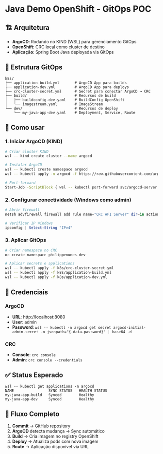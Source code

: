# Java Demo OpenShift - GitOps POC

## 🏗️ Arquitetura

- **ArgoCD**: Rodando no KIND (WSL) para gerenciamento GitOps
- **OpenShift**: CRC local como cluster de destino
- **Aplicação**: Spring Boot Java deployada via GitOps

## 📁 Estrutura GitOps

```
k8s/
├── application-build.yml       # ArgoCD App para builds
├── application-dev.yml         # ArgoCD App para deploys  
├── crc-cluster-secret.yml      # Secret para conectar ArgoCD → CRC
├── build/                      # Recursos de build
│   ├── buildconfig-dev.yaml    # BuildConfig OpenShift
│   └── imagestream.yaml        # ImageStream
└── dev/                        # Recursos de deploy
    └── my-java-app-dev.yaml    # Deployment, Service, Route
```

## 🚀 Como usar

### 1. Iniciar ArgoCD (KIND)
```bash
# Criar cluster KIND
wsl -- kind create cluster --name argocd

# Instalar ArgoCD
wsl -- kubectl create namespace argocd
wsl -- kubectl apply -n argocd -f https://raw.githubusercontent.com/argoproj/argo-cd/stable/manifests/install.yaml

# Port-forward
Start-Job -ScriptBlock { wsl -- kubectl port-forward svc/argocd-server -n argocd 8080:443 }
```

### 2. Configurar conectividade (Windows como admin)
```powershell
# Abrir firewall
netsh advfirewall firewall add rule name="CRC API Server" dir=in action=allow protocol=TCP localport=6443

# Verificar IP Windows
ipconfig | Select-String "IPv4"
```

### 3. Aplicar GitOps
```bash
# Criar namespace no CRC
oc create namespace philippenunes-dev

# Aplicar secrets e applications
wsl -- kubectl apply -f k8s/crc-cluster-secret.yml
wsl -- kubectl apply -f k8s/application-build.yml  
wsl -- kubectl apply -f k8s/application-dev.yml
```

## 🔐 Credenciais

### ArgoCD
- **URL**: http://localhost:8080
- **User**: admin
- **Password**: `wsl -- kubectl -n argocd get secret argocd-initial-admin-secret -o jsonpath="{.data.password}" | base64 -d`

### CRC
- **Console**: `crc console`
- **Admin**: `crc console --credentials`

## ✅ Status Esperado

```
wsl -- kubectl get applications -n argocd
NAME                SYNC STATUS   HEALTH STATUS
my-java-app-build   Synced        Healthy
my-java-app-dev     Synced        Healthy
```

## 🔄 Fluxo Completo

1. **Commit** → GitHub repository
2. **ArgoCD** detecta mudança → Sync automático
3. **Build** → Cria imagem no registry OpenShift
4. **Deploy** → Atualiza pods com nova imagem
5. **Route** → Aplicação disponível via URL